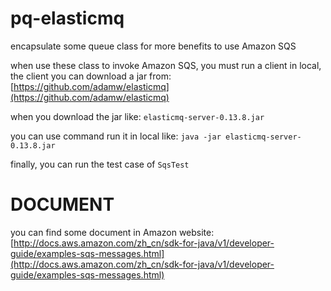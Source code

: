 # pq-elasticmq
encapsulate some queue class for more benefits to use Amazon SQS

when use these class to invoke Amazon SQS, you must run a client in local, the client you can download a jar from: [https://github.com/adamw/elasticmq](https://github.com/adamw/elasticmq)

when you download the jar like: `elasticmq-server-0.13.8.jar`

you can use command run it in local like: `java -jar elasticmq-server-0.13.8.jar`

finally, you can run the test case of `SqsTest`

# DOCUMENT

you can find some document in Amazon website: [http://docs.aws.amazon.com/zh_cn/sdk-for-java/v1/developer-guide/examples-sqs-messages.html](http://docs.aws.amazon.com/zh_cn/sdk-for-java/v1/developer-guide/examples-sqs-messages.html)